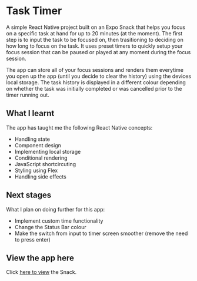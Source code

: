 # Task Timer

A simple React Native project built on an Expo Snack that helps you focus on a specific task at hand for up to 20 minutes (at the moment). The first step is to input the task to be focused on, then trasitioning to deciding on how long to focus on the task. It uses preset timers to quickly setup your focus session that can be paused or played at any moment during the focus session. 

The app can store all of your focus sessions and renders them everytime you open up the app (until you decide to clear the history) using the devices local storage. The task history is displayed in a different colour depending on whether the task was initially completed or was cancelled prior to the timer running out.

## What I learnt
The app has taught me the following React Native concepts:
- Handling state
- Component design
- Implementing local storage
- Conditional rendering
- JavaScript shortcircuting
- Styling using Flex
- Handling side effects

## Next stages
What I plan on doing further for this app:
- Implement custom time functionality
- Change the Status Bar colour
- Make the switch from input to timer screen smoother (remove the need to press enter)

## View the app here
Click [here to view](https://snack.expo.dev/@kxdammo/focustime) the Snack.
